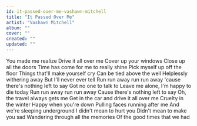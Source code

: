 ```yaml
---
id: it-passed-over-me-vashawn-mitchell
title: "It Passed Over Me"
artist: "Vashawn Mitchell"
album: ""
cover: ""
created: ""
updated: ""
---
```


You made me realize
Drive it all over me
Cover up your windows
Close up all the doors
Time has come for me to really shine
Pick myself up off the floor
Things that'll make yourself cry
Can be tied above the well
Helplessly withering away
But I'll never ever tell
Run run away run run away
'cause there's nothing left to say
Got no one to talk to
Leave me alone, I'm happy to die today
Run run away run run away
Cause there's nothing left to say
Oh, the travel always gets me
Get in the car and drive it all over me
Cruelty in the winter
Happy when you're down
Pulling faces running after me
And we're sleeping underground
I didn't mean to hurt you
Didn't mean to make you sad
Wandering through all the memories
Of the good times that we had